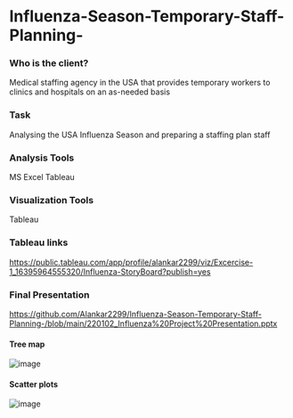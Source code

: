 # Influenza-Season-Temporary-Staff-Planning-

### **Who is the client?**
 Medical staffing agency in the USA that provides temporary workers to clinics and hospitals on an as-needed basis

### Task
Analysing the USA Influenza Season and preparing a staffing plan staff

### Analysis Tools
MS Excel
Tableau

### Visualization Tools
Tableau

### Tableau links

https://public.tableau.com/app/profile/alankar2299/viz/Excercise-1_16395964555320/Influenza-StoryBoard?publish=yes

### Final Presentation

https://github.com/Alankar2299/Influenza-Season-Temporary-Staff-Planning-/blob/main/220102_Influenza%20Project%20Presentation.pptx

#### Tree map
![image](https://user-images.githubusercontent.com/98812248/157541023-d8a7e534-4119-4709-a541-9d50f02028a7.png)

#### Scatter plots

![image](https://user-images.githubusercontent.com/98812248/157541280-a3f49f6d-ecb5-46c0-a744-8ae00fecb238.png)






